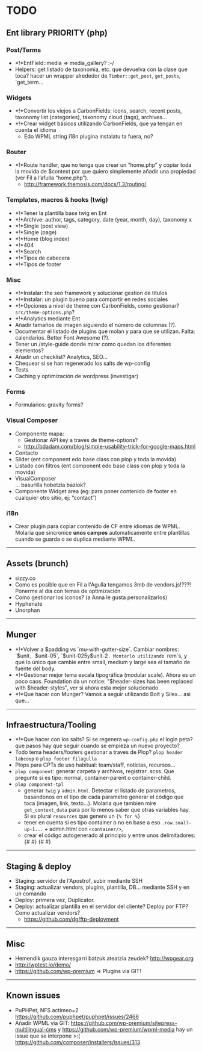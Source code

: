 # TODO

## Ent library PRIORITY (php)
### Post/Terms
- *!*EntField::media => media_gallery? :-/
- Helpers: get listado de taxonomia, etc. que devuelva con la clase que toca? hacer un wrapper alrededor de `Timber::get_post`, `get_posts`, `get_term…

### Widgets
- *!*Convertir los viejos a CarbonFields: icons, search, recent posts, taxonomy list (categories), taxonomy cloud (tags), archives…
- *!*Crear widget básicos utilizando CarbonFields, que ya tengan en cuenta el idioma
    - Edo WPML string i18n plugina instalatu ta fuera, no?

### Router
- *!*Route handler, que no tenga que crear un “home.php” y copiar toda la movida de $context por que quiero simplemente añadir una propiedad (ver Fil a l’afulla “home.php”).
    - http://framework.themosis.com/docs/1.3/routing/

### Templates, macros & hooks (twig)
- *!*Tener la plantilla base twig en Ent
- *!*Archive: author, tags, category, date (year, month, day), taxonomy x
- *!*Single (post view)
- *!*Single (page)
- *!*Home (blog index)
- *!*404
- *!*Search
- *!*Tipos de cabecera
- *!*Tipos de footer

### Misc
- *!*Instalar: the seo framework y solucionar gestion de títulos
- *!*Instalar: un plugin bueno para compartir en redes sociales
- *!*Opciones a nivel de theme con CarbonFields, como gestionar? `src/theme-options.php`?
- *!*Analytics mediante Ent
- Añadir tamaños de imagen siguiendo el número de columnas (?).
- Documentar el listado de plugins que molan y para que se utilizan. Falta: calendarios. Better Font Awesome (?).
- Tener un /style-guide donde mirar como quedan los diferentes elementos?
- Añadir un checklist? Analytics, SEO…
- Chequear si se han regenerado los salts de wp-config
- Tests
- Caching y optimización de wordpress (investigar)

### Forms
- Formularios: gravity forms?

### Visual Composer
- Componente mapa:
    - Gestionar API key a traves de theme-options?
    - http://bdadam.com/blog/simple-usability-trick-for-google-maps.html
- Contacto
- Slider (ent component edo base class con plop y toda la movida)
- Listado con filtros (ent component edo base class con plop y toda la movida)
- VisualComposer <section><section class="image-intro">... basurilla hobetzia baziok?
- Componente Widget area (eg: para poner contenido de footer en cualquier otro sitio, ej: “contact”)

### i18n
- Crear plugin para copiar contenido de CF entre idiomas de WPML. Molaria que sincronice **unos campos** automaticamente entre plantillas cuando se guarda o se duplica mediante WPML.

---

## Assets (brunch)
- sizzy.co
- Como es posible que en Fil a l'Agulla tengamos 3mb de vendors.js!???! Ponerme al día con temas de optimización.
- Como gestionar los iconos? (a Anna le gusta personalizarlos)
- Hyphenate
- Unorphan

---

## Munger
- *!*Volver a $padding vs `mu-with-gutter-size`. Cambiar nombres: `$unit`, `$unit-05`, `$unit-025` y `$unit-2`. Montarlo utilizando `rem`s, y que lo único que cambie entre small, medium y large sea el tamaño de fuente del body.
- *!*Gestionar mejor tema escala tipográfica (modular scale). Ahora es un poco caos. Foundation da un notice: "$header-sizes has been replaced with $header-styles", ver si ahora esta mejor solucionado.
- *!*Que hacer con Munger? Vamos a seguir utilizando Bolt y Silex… asi que…

---

## Infraestructura/Tooling
- *!*Que hacer con los salts? Si se regenera `wp-config.php` el login peta? que pasos hay que seguir cuando se empieza un nuevo proyecto?
- Todo tema headers/footers gestionar a traves de Plop? `plop header labcoop` o `plop footer filagulla`
- Plops para CPTs de uso habitual: team/staff, noticias, recursos…
- `plop component`: generar carpeta y archivos, registrar .scss. Que pregunte si es tipo: normal, container-parent o container-child.
- `plop component-tpl`
    - generar `twig` y `admin.html`. Detectar el listado de parametros, basandonos en el tipo de cada parametro generar el código que toca (imagen, link, texto…). Molaria que tambien mire `get_context_data` para por lo menos saber que otras variables hay. Si es plural `resources` que genere un `{% for %}`
    - tener en cuenta si es tipo container o no en base a eso `.row.small-up-1...` + admin.html con `<container/>`,
    - crear el código autogenerado al principio y entre unos delimitadores:
    {# <page-fields-cheatsheet> #}
    {# </page-fields-cheatsheet> #}

---

## Staging & deploy
- Staging: servidor de l'Apostrof, subir mediante SSH
- Staging: actualizar vendors, plugins, plantilla, DB… mediante SSH y en un comando
- Deploy: primera vez, Duplicator.
- Deploy: actualizar plantilla en el servidor del cliente? Deploy por FTP? Como actualizar vendors?
    - https://github.com/dg/ftp-deployment

---

## Misc
- Hemendik gauza interesgarri batzuk ateatzia zeudek? http://wpgear.org 
- http://wptest.io/demo/
- https://github.com/wp-premium => Plugins via GIT!

---

## Known issues
- PuPHPet, NFS actimeo=2 https://github.com/puphpet/puphpet/issues/2466
- Añadir WPML via GIT: https://github.com/wp-premium/sitepress-multilingual-cms y https://github.com/wp-premium/wpml-media hay un issue que se interpone >:( https://github.com/composer/installers/issues/313

